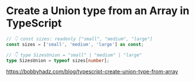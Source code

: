 # Create a Union type from an Array in TypeScript

```typescript
// 👇️ const sizes: readonly ["small", "medium", "large"]
const sizes = ['small', 'medium', 'large'] as const;

// 👇️ type SizesUnion = "small" | "medium" | "large"
type SizesUnion = typeof sizes[number];
```

https://bobbyhadz.com/blog/typescript-create-union-type-from-array